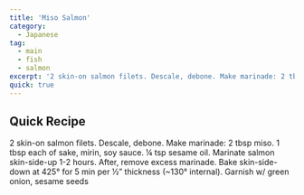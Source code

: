 ```yaml
---
title: 'Miso Salmon'
category:
  - Japanese
tag:
  - main
  - fish
  - salmon
excerpt: '2 skin-on salmon filets. Descale, debone. Make marinade: 2 tbsp miso. 1 tbsp each of sake, mirin, soy sauce. ¼ tsp sesame oil. Marinate salmon skin-side-up 1-2 hours. After, remove excess marinade. Bake skin-side-down at 425° for 5 min per ½” thickness (~130° internal). Garnish w/ green onion, sesame seeds'
quick: true
---
```


## Quick Recipe

2 skin-on salmon filets. Descale, debone. Make marinade: 2 tbsp miso. 1 tbsp each of sake, mirin, soy sauce. ¼ tsp sesame oil. Marinate salmon skin-side-up 1-2 hours. After, remove excess marinade. Bake skin-side-down at 425° for 5 min per ½” thickness (~130° internal). Garnish w/ green onion, sesame seeds
